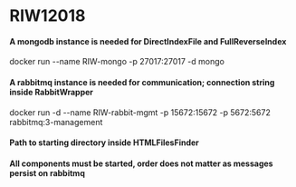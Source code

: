 # RIW12018

#### A mongodb instance is needed for DirectIndexFile and FullReverseIndex
docker run --name RIW-mongo -p 27017:27017 -d mongo

#### A rabbitmq instance is needed for communication; connection string inside RabbitWrapper
docker run -d --name RIW-rabbit-mgmt -p 15672:15672 -p 5672:5672 rabbitmq:3-management

#### Path to starting directory inside HTMLFilesFinder

#### All components must be started, order does not matter as messages persist on rabbitmq
